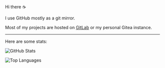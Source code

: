 Hi there :coffee:

I use GitHub mostly as a git mirror.

Most of my projects are hosted on [GitLab] or my personal Gitea instance.

---

Here are some stats:

![GitHub Stats]

![Top Languages]

<!-- links -->

[GitLab]: https://gitlab.com/valeth
[Hakatime]: https://github-readme-stats.vercel.app/api/wakatime?username=valeth?api_domain=
[GitHub Stats]: https://github-readme-stats.vercel.app/api?username=valeth&show_icons=true&theme=transparent&hide_border=true&hide=issues&hide_rank=true
[Top Languages]: https://github-readme-stats.vercel.app/api/top-langs/?username=valeth&theme=transparent&layout=donut&hide_border=true&hide=zig
